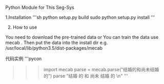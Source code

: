 Python Module for This Seg-Sys

1.Installation
'''sh
python setup.py build
sudo python setup.py install 
'''

2. How to use 

You need to download the pre-trained data or You can train the data use mecab .
Then put the data into the install dir
e.g. /usr/local/lib/python3.5/dist-packages/mecab

代码实例
'''pycon
>>>import mecab
>>>parse = mecab.parse("结婚的和尚未结婚的")
>>>parse
>>>"结婚 的 和 尚未 结婚 的 \n"
'''
